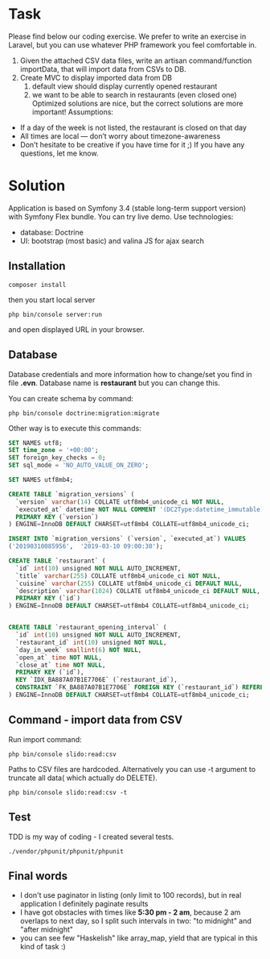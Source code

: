 # Task

Please find below our coding exercise.  We prefer to write an exercise in Laravel, but you can use whatever PHP framework you feel comfortable in. 
1. Given the attached CSV data files, write an artisan command/function importData, that will import data from CSVs to DB.
2. Create MVC to display imported data from DB
	1. default view should display currently opened restaurant 
	2. we want to be able to search in restaurants (even closed one)
Optimized solutions are nice, but the correct solutions are more important!
Assumptions:
* If a day of the week is not listed, the restaurant is closed on that day
* All times are local — don’t worry about timezone-awareness
* Don’t hesitate to be creative if you have time for it ;)
If you have any questions, let me know. 


# Solution
Application is based on Symfony 3.4 (stable long-term support version) with Symfony Flex bundle. You can try live demo. Use technologies:
* database: Doctrine
* UI: bootstrap (most basic) and valina JS for ajax search

## Installation
```
composer install
```
then you start local server

```
php bin/console server:run
```

and open displayed URL in your browser.
 
## Database
Database credentials and more information how to change/set you find in file **.evn**. Database name is **restaurant** but you can change this.

You can create schema by command:
```
php bin/console doctrine:migration:migrate
```

Other way is to execute this commands:
```sql
SET NAMES utf8;
SET time_zone = '+00:00';
SET foreign_key_checks = 0;
SET sql_mode = 'NO_AUTO_VALUE_ON_ZERO';

SET NAMES utf8mb4;

CREATE TABLE `migration_versions` (
  `version` varchar(14) COLLATE utf8mb4_unicode_ci NOT NULL,
  `executed_at` datetime NOT NULL COMMENT '(DC2Type:datetime_immutable)',
  PRIMARY KEY (`version`)
) ENGINE=InnoDB DEFAULT CHARSET=utf8mb4 COLLATE=utf8mb4_unicode_ci;

INSERT INTO `migration_versions` (`version`, `executed_at`) VALUES
('20190310085956',	'2019-03-10 09:00:30');

CREATE TABLE `restaurant` (
  `id` int(10) unsigned NOT NULL AUTO_INCREMENT,
  `title` varchar(255) COLLATE utf8mb4_unicode_ci NOT NULL,
  `cuisine` varchar(255) COLLATE utf8mb4_unicode_ci DEFAULT NULL,
  `description` varchar(1024) COLLATE utf8mb4_unicode_ci DEFAULT NULL,
  PRIMARY KEY (`id`)
) ENGINE=InnoDB DEFAULT CHARSET=utf8mb4 COLLATE=utf8mb4_unicode_ci;


CREATE TABLE `restaurant_opening_interval` (
  `id` int(10) unsigned NOT NULL AUTO_INCREMENT,
  `restaurant_id` int(10) unsigned NOT NULL,
  `day_in_week` smallint(6) NOT NULL,
  `open_at` time NOT NULL,
  `close_at` time NOT NULL,
  PRIMARY KEY (`id`),
  KEY `IDX_BA887A07B1E7706E` (`restaurant_id`),
  CONSTRAINT `FK_BA887A07B1E7706E` FOREIGN KEY (`restaurant_id`) REFERENCES `restaurant` (`id`) ON DELETE CASCADE
) ENGINE=InnoDB DEFAULT CHARSET=utf8mb4 COLLATE=utf8mb4_unicode_ci;
```
## Command - import data from CSV

Run import command:
```
php bin/console slido:read:csv
```
Paths to CSV files are hardcoded. Alternatively you can use -t argument to truncate all data( which actually do DELETE).

```
php bin/console slido:read:csv -t
```
## Test
TDD is my way of coding - I created several tests.

```
./vendor/phpunit/phpunit/phpunit
```

## Final words
 * I don't use paginator in listing (only limit to 100 records), but in real application I definitely paginate results
 * I have got obstacles with times like **5:30 pm - 2 am**, because 2 am overlaps to next day, so I split such intervals in two: "to midnight" and "after midnight"
 * you can see few "Haskelish" like array_map, yield that are typical in this kind of task :) 
